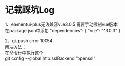 记载踩坑Log
===

1、elementui-plus无法兼容vue3.0.5 需要手动限制vue版本  
在package.json中添加
  "dependencies": {
    "vue": "^3.0.3"
  }  

2、git push error 10054  
解决方法：  
在命令行中执行这个  
git config --global http.sslBackend "openssl"  
